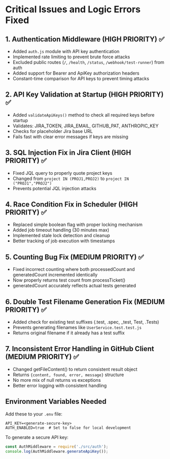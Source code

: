 # Critical Issues and Logic Errors Fixed

## 1. Authentication Middleware (HIGH PRIORITY) ✅
- Added `auth.js` module with API key authentication
- Implemented rate limiting to prevent brute force attacks
- Excluded public routes (`/`, `/health`, `/status`, `/webhook/test-runner`) from auth
- Added support for Bearer and ApiKey authorization headers
- Constant-time comparison for API keys to prevent timing attacks

## 2. API Key Validation at Startup (HIGH PRIORITY) ✅
- Added `validateApiKeys()` method to check all required keys before startup
- Validates: JIRA_TOKEN, JIRA_EMAIL, GITHUB_PAT, ANTHROPIC_KEY
- Checks for placeholder Jira base URL
- Fails fast with clear error messages if keys are missing

## 3. SQL Injection Fix in Jira Client (HIGH PRIORITY) ✅
- Fixed JQL query to properly quote project keys
- Changed from `project IN (PROJ1,PROJ2)` to `project IN ("PROJ1","PROJ2")`
- Prevents potential JQL injection attacks

## 4. Race Condition Fix in Scheduler (HIGH PRIORITY) ✅
- Replaced simple boolean flag with proper locking mechanism
- Added job timeout handling (30 minutes max)
- Implemented stale lock detection and cleanup
- Better tracking of job execution with timestamps

## 5. Counting Bug Fix (MEDIUM PRIORITY) ✅
- Fixed incorrect counting where both processedCount and generatedCount incremented identically
- Now properly returns test count from processTicket()
- generatedCount accurately reflects actual tests generated

## 6. Double Test Filename Generation Fix (MEDIUM PRIORITY) ✅
- Added check for existing test suffixes (.test, .spec, _test, Test, .Tests)
- Prevents generating filenames like `UserService.test.test.js`
- Returns original filename if it already has a test suffix

## 7. Inconsistent Error Handling in GitHub Client (MEDIUM PRIORITY) ✅
- Changed getFileContent() to return consistent result object
- Returns `{content, found, error, message}` structure
- No more mix of null returns vs exceptions
- Better error logging with consistent handling

## Environment Variables Needed

Add these to your `.env` file:
```
API_KEY=<generate-secure-key>
AUTH_ENABLED=true  # Set to false for local development
```

To generate a secure API key:
```javascript
const AuthMiddleware = require('./src/auth');
console.log(AuthMiddleware.generateApiKey());
```